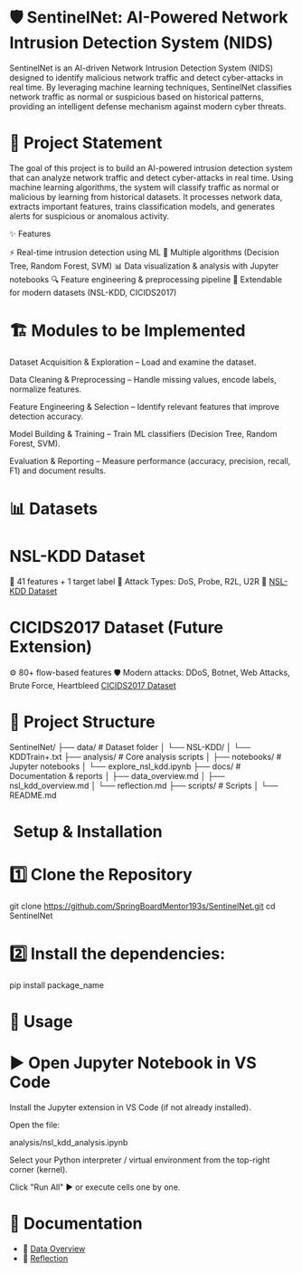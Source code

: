 # 🛡️ SentinelNet: AI-Powered Network Intrusion Detection System (NIDS)


SentinelNet is an AI-driven Network Intrusion Detection System (NIDS) designed to identify malicious network traffic and detect cyber-attacks in real time.
By leveraging machine learning techniques, SentinelNet classifies network traffic as normal or suspicious based on historical patterns, providing an intelligent defense mechanism against modern cyber threats.


# 📌 Project Statement

The goal of this project is to build an AI-powered intrusion detection system that can analyze network traffic and detect cyber-attacks in real time.
Using machine learning algorithms, the system will classify traffic as normal or malicious by learning from historical datasets. It processes network data, extracts important features, trains classification models, and generates alerts for suspicious or anomalous activity.

✨ Features

⚡ Real-time intrusion detection using ML
🧠 Multiple algorithms (Decision Tree, Random Forest, SVM)
📊 Data visualization & analysis with Jupyter notebooks
🔍 Feature engineering & preprocessing pipeline
📂 Extendable for modern datasets (NSL-KDD, CICIDS2017)


# 🏗️ Modules to be Implemented

Dataset Acquisition & Exploration – Load and examine the dataset.

Data Cleaning & Preprocessing – Handle missing values, encode labels, normalize features.

Feature Engineering & Selection – Identify relevant features that improve detection accuracy.

Model Building & Training – Train ML classifiers (Decision Tree, Random Forest, SVM).

Evaluation & Reporting – Measure performance (accuracy, precision, recall, F1) and document results.

# 📊 Datasets

# NSL-KDD Dataset

🎯 41 features + 1 target label
🛑 Attack Types: DoS, Probe, R2L, U2R
🔗 [NSL-KDD Dataset](https://www.kaggle.com/datasets/hassan06/nslkdd)

# CICIDS2017 Dataset (Future Extension)

⚙️ 80+ flow-based features
🛡️ Modern attacks: DDoS, Botnet, Web Attacks, Brute Force, Heartbleed
[CICIDS2017 Dataset](https://www.kaggle.com/datasets/sateeshkumar6289/cicids-2017-dataset)


# 📂 Project Structure

SentinelNet/
├── data/ # Dataset folder
│ └── NSL-KDD/
│ └── KDDTrain+.txt
├── analysis/ # Core analysis scripts
│ 
├── notebooks/ # Jupyter notebooks
│ └── explore_nsl_kdd.ipynb
├── docs/ # Documentation & reports
│ ├── data_overview.md
│ ├── nsl_kdd_overview.md
│ └── reflection.md
├── scripts/ # Scripts
│ 
└── README.md

# ️ Setup & Installation

# 1️⃣ Clone the Repository

git clone https://github.com/SpringBoardMentor193s/SentinelNet.git
cd SentinelNet 


# 2️⃣ Install the dependencies:

pip install package_name
    
# 🚀 Usage

# ▶️ Open Jupyter Notebook in VS Code

Install the Jupyter extension in VS Code (if not already installed).

Open the file:

analysis/nsl_kdd_analysis.ipynb


Select your Python interpreter / virtual environment from the top-right corner (kernel).

Click "Run All" ▶️ or execute cells one by one.

# 📖 Documentation
- 📄 [Data Overview](docs/data_overview.md)
- 📝 [Reflection](docs/reflection.md)